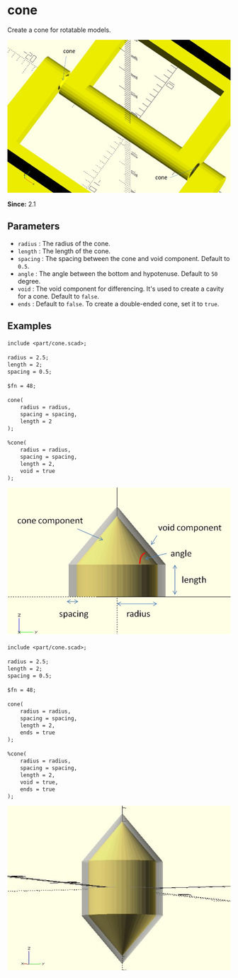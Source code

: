 # cone

Create a cone for rotatable models.

![cone](images/lib2-cone-1.JPG)

**Since:** 2.1


## Parameters

- `radius` : The radius of the cone.
- `length` : The length of the cone.
- `spacing` : The spacing between the cone and void component. Default to `0.5`.
- `angle` : The angle between the bottom and hypotenuse. Default to `50` degree.
- `void` : The void component for differencing. It's used to create a cavity for a cone. Default to `false`.
- `ends` : Default to `false`. To create a double-ended cone, set it to `true`.

## Examples

	include <part/cone.scad>;

	radius = 2.5;
    length = 2;
	spacing = 0.5;

	$fn = 48;

	cone(
		radius = radius, 
		spacing = spacing,
        length = 2
	);

	%cone(
		radius = radius, 
		spacing = spacing,
        length = 2,		
        void = true
	);

![cone](images/lib2-cone-2.JPG)

	include <part/cone.scad>;

	radius = 2.5;
    length = 2;
	spacing = 0.5;

	$fn = 48;

	cone(
		radius = radius, 
		spacing = spacing,
        length = 2,
        ends = true
	);

	%cone(
		radius = radius, 
		spacing = spacing,
        length = 2,		
        void = true,
        ends = true
	);

![cone](images/lib2-cone-3.JPG)